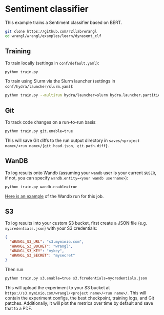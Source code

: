 # Sentiment classifier

This example trains a Sentiment classifier based on BERT.

```bash
git clone https://github.com/r2llab/wrangl
cd wrangl/wrangl/examples/learn/dynasent_clf
```

## Training
To train locally (settings in `conf/default.yaml`):

```bash
python train.py
```

To train using Slurm via the Slurm launcher (settings in `conf/hydra/launcher/slurm.yaml`):

```bash
python train.py --multirun hydra/launcher=slurm hydra.launcher.partition=<name of your partition>
```

## Git
To track code changes on a run-to-run basis:

```bash
python train.py git.enable=true
```

This will save Git diffs to the run output directory in `saves/<project name>/<run name>/{git.head.json, git.path.diff}`.


## WanDB
To log results onto Wandb (assuming your `wandb` user is your current `$USER`, if not, you can specify `wandb.entity=<your wandb username>`):

```bash
python train.py wandb.enable=true
```

[Here is an example](https://wandb.ai/vzhong/wrangl-examples-xor_clf) of the Wandb run for this job.

## S3
To log results into your custom S3 bucket, first create a JSON file (e.g. `mycredentials.json`) with your S3 credentials:

```json
{
  "WRANGL_S3_URL": "s3.myminio.com",
  "WRANGL_S3_BUCKET": "wrangl",
  "WRANGL_S3_KEY": "mykey",
  "WRANGL_S3_SECRET": "mysecret"
}
```

Then run

```bash
python train.py s3.enable=true s3.fcredentials=mycredentials.json
```

This will upload the experiment to your S3 bucket at `https://s3.myminio.com/wrangl/<project name>/<run name>/`.
This will contain the experiment configs, the best checkpoint, training logs, and Git patches.
Additionally, it will plot the metrics over time by default and save that to a PDF.
